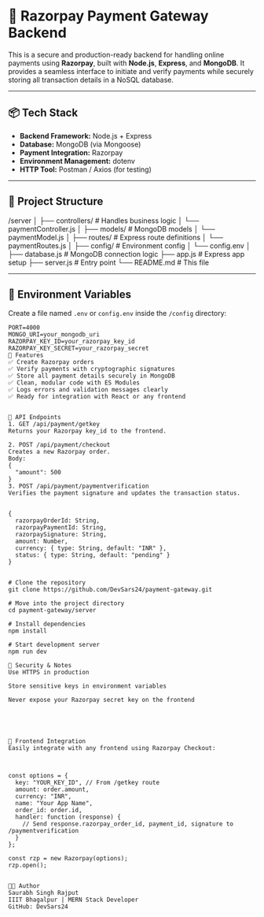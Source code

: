 # 💸 Razorpay Payment Gateway Backend

This is a secure and production-ready backend for handling online payments using **Razorpay**, built with **Node.js**, **Express**, and **MongoDB**. It provides a seamless interface to initiate and verify payments while securely storing all transaction details in a NoSQL database.

---

## 📦 Tech Stack

- **Backend Framework:** Node.js + Express
- **Database:** MongoDB (via Mongoose)
- **Payment Integration:** Razorpay
- **Environment Management:** dotenv
- **HTTP Tool:** Postman / Axios (for testing)

---

## 📁 Project Structure


/server
│
├── controllers/ # Handles business logic
│ └── paymentController.js
│
├── models/ # MongoDB models
│ └── paymentModel.js
│
├── routes/ # Express route definitions
│ └── paymentRoutes.js
│
├── config/ # Environment config
│ └── config.env
│
├── database.js # MongoDB connection logic
├── app.js # Express app setup
├── server.js # Entry point
└── README.md # This file



---

## 🔐 Environment Variables

Create a file named `.env` or `config.env` inside the `/config` directory:

```env
PORT=4000
MONGO_URI=your_mongodb_uri
RAZORPAY_KEY_ID=your_razorpay_key_id
RAZORPAY_KEY_SECRET=your_razorpay_secret
🚀 Features
✅ Create Razorpay orders
✅ Verify payments with cryptographic signatures
✅ Store all payment details securely in MongoDB
✅ Clean, modular code with ES Modules
✅ Logs errors and validation messages clearly
✅ Ready for integration with React or any frontend


🔧 API Endpoints
1. GET /api/payment/getkey
Returns your Razorpay key_id to the frontend.

2. POST /api/payment/checkout
Creates a new Razorpay order.
Body:
{
  "amount": 500
}
3. POST /api/payment/paymentverification
Verifies the payment signature and updates the transaction status.


{
  razorpayOrderId: String,
  razorpayPaymentId: String,
  razorpaySignature: String,
  amount: Number,
  currency: { type: String, default: "INR" },
  status: { type: String, default: "pending" }
}


# Clone the repository
git clone https://github.com/DevSars24/payment-gateway.git

# Move into the project directory
cd payment-gateway/server

# Install dependencies
npm install

# Start development server
npm run dev

🔐 Security & Notes
Use HTTPS in production

Store sensitive keys in environment variables

Never expose your Razorpay secret key on the frontend





📸 Frontend Integration
Easily integrate with any frontend using Razorpay Checkout:



const options = {
  key: "YOUR_KEY_ID", // From /getkey route
  amount: order.amount,
  currency: "INR",
  name: "Your App Name",
  order_id: order.id,
  handler: function (response) {
    // Send response.razorpay_order_id, payment_id, signature to /paymentverification
  }
};

const rzp = new Razorpay(options);
rzp.open();


👨‍💻 Author
Saurabh Singh Rajput
IIIT Bhagalpur | MERN Stack Developer
GitHub: DevSars24





























